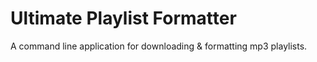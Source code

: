 # Ultimate Playlist Formatter
A command line application for downloading & formatting mp3 playlists.
